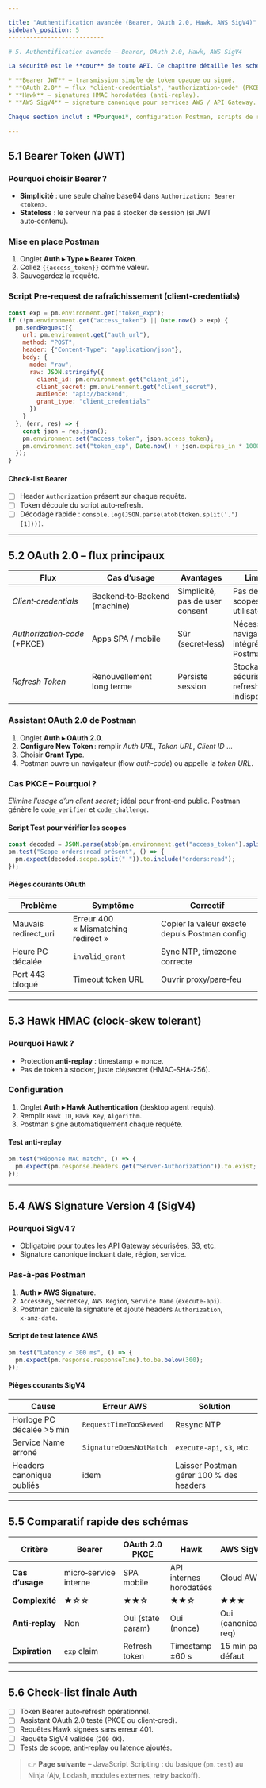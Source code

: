 ```yaml
---

title: "Authentification avancée (Bearer, OAuth 2.0, Hawk, AWS SigV4)"
sidebar\_position: 5
---------------------------

# 5. Authentification avancée – Bearer, OAuth 2.0, Hawk, AWS SigV4

La sécurité est le **cœur** de toute API. Ce chapitre détaille les schémas d’authentification courants :

* **Bearer JWT** – transmission simple de token opaque ou signé.
* **OAuth 2.0** – flux *client‑credentials*, *authorization‑code* (PKCE) et *refresh*.
* **Hawk** – signatures HMAC horodatées (anti‑replay).
* **AWS SigV4** – signature canonique pour services AWS / API Gateway.

Chaque section inclut : *Pourquoi*, configuration Postman, scripts de rafraîchissement, pièges fréquents et check‑list.

---
```


## 5.1 Bearer Token (JWT)

### Pourquoi choisir Bearer ?

* **Simplicité** : une seule chaîne base64 dans `Authorization: Bearer <token>`.
* **Stateless** : le serveur n’a pas à stocker de session (si JWT auto‑contenu).

### Mise en place Postman

1. Onglet **Auth ▸ Type ▸ Bearer Token**.
2. Collez `{{access_token}}` comme valeur.
3. Sauvegardez la requête.

### Script Pre‑request de rafraîchissement (client‑credentials)

```js
const exp = pm.environment.get("token_exp");
if (!pm.environment.get("access_token") || Date.now() > exp) {
  pm.sendRequest({
    url: pm.environment.get("auth_url"),
    method: "POST",
    header: {"Content-Type": "application/json"},
    body: {
      mode: "raw",
      raw: JSON.stringify({
        client_id: pm.environment.get("client_id"),
        client_secret: pm.environment.get("client_secret"),
        audience: "api://backend",
        grant_type: "client_credentials"
      })
    }
  }, (err, res) => {
    const json = res.json();
    pm.environment.set("access_token", json.access_token);
    pm.environment.set("token_exp", Date.now() + json.expires_in * 1000 - 60_000); // marge 1 min
  });
}
```

#### Check‑list Bearer

* [ ] Header `Authorization` présent sur chaque requête.
* [ ] Token découle du script auto‑refresh.
* [ ] Décodage rapide : `console.log(JSON.parse(atob(token.split('.')[1])))`.

---

## 5.2 OAuth 2.0 – flux principaux

| Flux                         | Cas d’usage                  | Avantages                       | Limites                                    |
| ---------------------------- | ---------------------------- | ------------------------------- | ------------------------------------------ |
| *Client‑credentials*         | Backend‑to‑Backend (machine) | Simplicité, pas de user consent | Pas de scopes utilisateurs                 |
| *Authorization‑code* (+PKCE) | Apps SPA / mobile            | Sûr (secret‑less)               | Nécessite navigateur intégré Postman       |
| *Refresh Token*              | Renouvellement long terme    | Persiste session                | Stockage sécurisé du refresh indispensable |

### Assistant OAuth 2.0 de Postman

1. Onglet **Auth ▸ OAuth 2.0**.
2. **Configure New Token** : remplir *Auth URL*, *Token URL*, *Client ID* …
3. Choisir **Grant Type**.
4. Postman ouvre un navigateur (flow *auth‑code*) ou appelle la *token URL*.

### Cas PKCE – Pourquoi ?

*Elimine l’usage d’un client secret* ; idéal pour front‑end public. Postman génère le `code_verifier` et `code_challenge`.

#### Script Test pour vérifier les scopes

```js
const decoded = JSON.parse(atob(pm.environment.get("access_token").split(".")[1]));
pm.test("Scope orders:read présent", () => {
  pm.expect(decoded.scope.split(" ")).to.include("orders:read");
});
```

#### Pièges courants OAuth

| Problème              | Symptôme                            | Correctif                                     |
| --------------------- | ----------------------------------- | --------------------------------------------- |
| Mauvais redirect\_uri | Erreur 400 « Mismatching redirect » | Copier la valeur exacte depuis Postman config |
| Heure PC décalée      | `invalid_grant`                     | Sync NTP, timezone correcte                   |
| Port 443 bloqué       | Timeout token URL                   | Ouvrir proxy/pare‑feu                         |

---

## 5.3 Hawk HMAC (clock‑skew tolerant)

### Pourquoi Hawk ?

* Protection **anti‑replay** : timestamp + nonce.
* Pas de token à stocker, juste clé/secret (HMAC‑SHA‑256).

### Configuration

1. Onglet **Auth ▸ Hawk Authentication** (desktop agent requis).
2. Remplir `Hawk ID`, `Hawk Key`, `Algorithm`.
3. Postman signe automatiquement chaque requête.

#### Test anti‑replay

```js
pm.test("Réponse MAC match", () => {
  pm.expect(pm.response.headers.get("Server-Authorization")).to.exist;
});
```

---

## 5.4 AWS Signature Version 4 (SigV4)

### Pourquoi SigV4 ?

* Obligatoire pour toutes les API Gateway sécurisées, S3, etc.
* Signature canonique incluant date, région, service.

### Pas‑à‑pas Postman

1. **Auth ▸ AWS Signature**.
2. `AccessKey`, `SecretKey`, `AWS Region`, `Service Name` (`execute-api`).
3. Postman calcule la signature et ajoute headers `Authorization`, `x‑amz‑date`.

#### Script de test latence AWS

```js
pm.test("Latency < 300 ms", () => {
  pm.expect(pm.response.responseTime).to.be.below(300);
});
```

#### Pièges courants SigV4

| Cause                     | Erreur AWS              | Solution                                |
| ------------------------- | ----------------------- | --------------------------------------- |
| Horloge PC décalée >5 min | `RequestTimeTooSkewed`  | Resync NTP                              |
| Service Name erroné       | `SignatureDoesNotMatch` | `execute-api`, `s3`, etc.               |
| Headers canonique oubliés | idem                    | Laisser Postman gérer 100 % des headers |

---

## 5.5 Comparatif rapide des schémas

| Critère         | Bearer                | OAuth 2.0 PKCE    | Hawk                    | AWS SigV4           |
| --------------- | --------------------- | ----------------- | ----------------------- | ------------------- |
| **Cas d’usage** | micro‑service interne | SPA mobile        | API internes horodatées | Cloud AWS           |
| **Complexité**  | ★☆☆                   | ★★☆               | ★★☆                     | ★★★                 |
| **Anti‑replay** | Non                   | Oui (state param) | Oui (nonce)             | Oui (canonical req) |
| **Expiration**  | `exp` claim           | Refresh token     | Timestamp ±60 s         | 15 min par défaut   |

---

## 5.6 Check‑list finale Auth

* [ ] Token Bearer auto‑refresh opérationnel.
* [ ] Assistant OAuth 2.0 testé (PKCE ou client‑cred).
* [ ] Requêtes Hawk signées sans erreur 401.
* [ ] Requête SigV4 validée (`200 OK`).
* [ ] Tests de scope, anti‑replay ou latence ajoutés.

> 👉 **Page suivante** – JavaScript Scripting : du basique (`pm.test`) au Ninja (Ajv, Lodash, modules externes, retry backoff).
